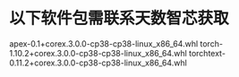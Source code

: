 # 以下软件包需联系天数智芯获取
apex-0.1+corex.3.0.0-cp38-cp38-linux_x86_64.whl
torch-1.10.2+corex.3.0.0-cp38-cp38-linux_x86_64.whl
torchtext-0.11.2+corex.3.0.0-cp38-cp38-linux_x86_64.whl